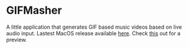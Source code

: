 GIFMasher
=========

A little application that generates GIF based music videos based on live audio input. Lastest MacOS release available [here](https://dl.dropboxusercontent.com/u/79393/bin/gifmasher.zip). Check [this](https://vimeo.com/119849197) out for a preview.
